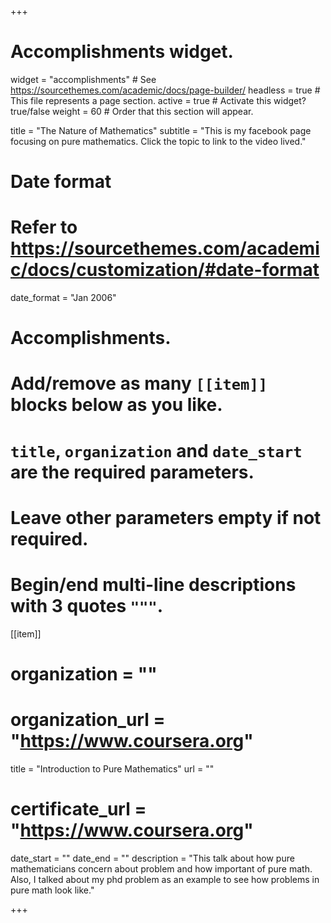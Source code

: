 +++
# Accomplishments widget.
widget = "accomplishments"  # See https://sourcethemes.com/academic/docs/page-builder/
headless = true  # This file represents a page section.
active = true  # Activate this widget? true/false
weight = 60  # Order that this section will appear.

title = "The Nature of Mathematics"
subtitle = "This is my facebook page focusing on pure mathematics. Click the topic to link to the video lived."

# Date format
#   Refer to https://sourcethemes.com/academic/docs/customization/#date-format
date_format = "Jan 2006"

# Accomplishments.
#   Add/remove as many `[[item]]` blocks below as you like.
#   `title`, `organization` and `date_start` are the required parameters.
#   Leave other parameters empty if not required.
#   Begin/end multi-line descriptions with 3 quotes `"""`.

[[item]]
  # organization = ""
  # organization_url = "https://www.coursera.org"
  title = "Introduction to Pure Mathematics"
  url = ""
  # certificate_url = "https://www.coursera.org"
  date_start = ""
  date_end = ""
  description = "This talk about how pure mathematicians concern about problem and how important of pure math. Also, I talked about my phd problem as an example to see how problems in pure math look like."


  


+++
